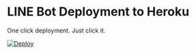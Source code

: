 # LINE Bot Deployment to Heroku

One click deployment. Just click it.

[![Deploy](https://www.herokucdn.com/deploy/button.svg)](https://heroku.com/deploy?template=https://github.com/mandyen/flask-line-bot-heroku)
